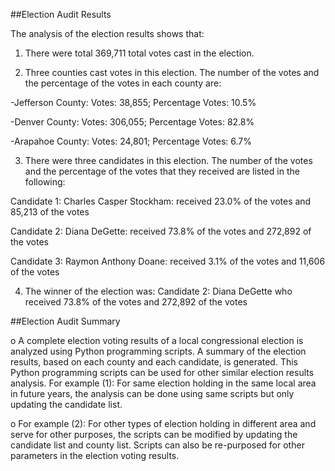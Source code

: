 ##Election Audit Results

The analysis of the election results shows that:

1. There were total 369,711 total votes cast in the election.

2. Three counties cast votes in this election. The number of the votes and the percentage of the votes in each county are:

-Jefferson County: Votes: 38,855; Percentage Votes: 10.5%

-Denver County: Votes: 306,055; Percentage Votes: 82.8%

-Arapahoe County: Votes: 24,801; Percentage Votes: 6.7%

3. There were three candidates in this election. The number of the votes and the percentage of the votes that they received are listed in the following:

Candidate 1: Charles Casper Stockham: received 23.0% of the votes and 85,213 of the votes

Candidate 2: Diana DeGette: received 73.8% of the votes and 272,892 of the votes

Candidate 3: Raymon Anthony Doane: received 3.1% of the votes and 11,606 of the votes

4. The winner of the election was:
      Candidate 2: Diana DeGette who received 73.8% of the votes and 272,892 of the votes

##Election Audit Summary

o A complete election voting results of a local congressional election is analyzed using Python programming scripts. A summary of the election results, based on each county and each candidate, is generated. This Python programming scripts can be used for other similar election results analysis. For example (1): For same election holding in the same local area in future years, the analysis can be done using same scripts but only updating the candidate list.

o For example (2): For other types of election holding in different area and serve for other purposes, the scripts can be modified by updating the candidate list and county list. Scripts can also be re-purposed for other parameters in the election voting results.
